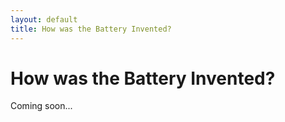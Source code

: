 ```yaml
---
layout: default
title: How was the Battery Invented?
---
```


# How was the Battery Invented?

Coming soon...

